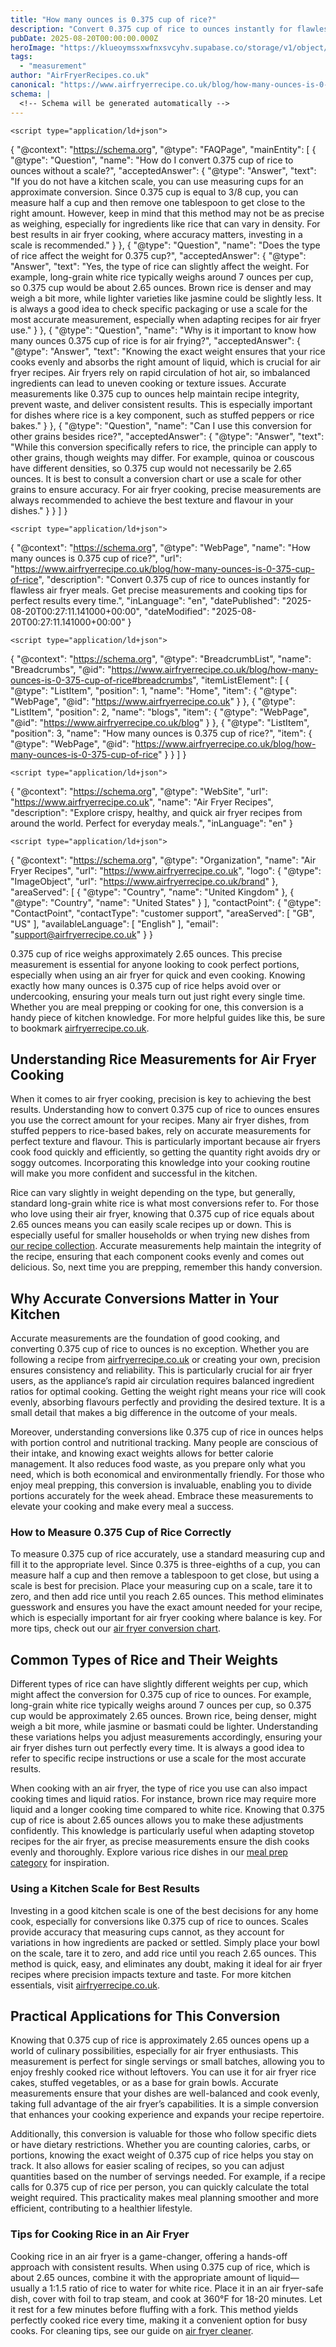 ```yaml
---
title: "How many ounces is 0.375 cup of rice?"
description: "Convert 0.375 cup of rice to ounces instantly for flawless air fryer meals. Get precise measurements and cooking tips for perfect results every time."
pubDate: 2025-08-20T00:00:00.000Z
heroImage: "https://klueoymssxwfnxsvcyhv.supabase.co/storage/v1/object/public/Shmucket/how-many-ounces-is-0-375-cup-of-rice.webp"
tags:
  - "measurement"
author: "AirFryerRecipes.co.uk"
canonical: "https://www.airfryerrecipe.co.uk/blog/how-many-ounces-is-0-375-cup-of-rice"
schema: |
  <!-- Schema will be generated automatically -->
---
```

<script type="application/ld+json">
{
    "@context": "https://schema.org",
    "@type": "BlogPosting",
    "url": "https://www.airfryerrecipe.co.uk/blog/how-many-ounces-is-0-375-cup-of-rice",
    "mainEntityOfPage": {
        "@type": "WebPage",
        "@id": "https://www.airfryerrecipe.co.uk/blog/how-many-ounces-is-0-375-cup-of-rice"
    },
    "headline": "Quick 0.375 Cup Rice to Ounces Conversion for Perfect Cooking",
    "description": "Convert 0.375 cup of rice to ounces instantly for flawless air fryer meals. Get precise measurements and cooking tips for perfect results every time.",
    "author": {
        "@type": "Person",
        "name": "AirFryerRecipes.co.uk",
        "url": "https://www.airfryerrecipe.co.uk/about",
        "image": {
            "@type": "ImageObject",
            "url": "https://klueoymssxwfnxsvcyhv.supabase.co/storage/v1/object/public/Shmucket/Me.jpg"
        }
    },
    "publisher": {
        "@type": "Organization",
        "name": "Air Fryer Recipe",
        "logo": {
            "@type": "ImageObject",
            "url": "https://cdn.prod.website-files.com/68224a465dfe9a7ab4f57570/6844191451a8b2f1e37e63cc_Untitled%20design%20-%202025-06-05T205644.948%20(1).png"
        }
    },
    "datePublished": "2025-08-20T00:27:11.141Z",
    "dateModified": "2025-08-20T00:27:11.141Z",
    "image": {
        "@type": "ImageObject",
        "url": "https://klueoymssxwfnxsvcyhv.supabase.co/storage/v1/object/public/Shmucket/how-many-ounces-is-0-375-cup-of-rice.webp"
    },
    "about": {
        "@type": "Thing",
        "name": "Measurement"
    },
    "articleSection": "Measurement",
    "inLanguage": "en-GB"
}
</script>

    <script type="application/ld+json">
{
    "@context": "https://schema.org",
    "@type": "FAQPage",
    "mainEntity": [
        {
            "@type": "Question",
            "name": "How do I convert 0.375 cup of rice to ounces without a scale?",
            "acceptedAnswer": {
                "@type": "Answer",
                "text": "If you do not have a kitchen scale, you can use measuring cups for an approximate conversion. Since 0.375 cup is equal to 3/8 cup, you can measure half a cup and then remove one tablespoon to get close to the right amount. However, keep in mind that this method may not be as precise as weighing, especially for ingredients like rice that can vary in density. For best results in air fryer cooking, where accuracy matters, investing in a scale is recommended."
            }
        },
        {
            "@type": "Question",
            "name": "Does the type of rice affect the weight for 0.375 cup?",
            "acceptedAnswer": {
                "@type": "Answer",
                "text": "Yes, the type of rice can slightly affect the weight. For example, long-grain white rice typically weighs around 7 ounces per cup, so 0.375 cup would be about 2.65 ounces. Brown rice is denser and may weigh a bit more, while lighter varieties like jasmine could be slightly less. It is always a good idea to check specific packaging or use a scale for the most accurate measurement, especially when adapting recipes for air fryer use."
            }
        },
        {
            "@type": "Question",
            "name": "Why is it important to know how many ounces 0.375 cup of rice is for air frying?",
            "acceptedAnswer": {
                "@type": "Answer",
                "text": "Knowing the exact weight ensures that your rice cooks evenly and absorbs the right amount of liquid, which is crucial for air fryer recipes. Air fryers rely on rapid circulation of hot air, so imbalanced ingredients can lead to uneven cooking or texture issues. Accurate measurements like 0.375 cup to ounces help maintain recipe integrity, prevent waste, and deliver consistent results. This is especially important for dishes where rice is a key component, such as stuffed peppers or rice bakes."
            }
        },
        {
            "@type": "Question",
            "name": "Can I use this conversion for other grains besides rice?",
            "acceptedAnswer": {
                "@type": "Answer",
                "text": "While this conversion specifically refers to rice, the principle can apply to other grains, though weights may differ. For example, quinoa or couscous have different densities, so 0.375 cup would not necessarily be 2.65 ounces. It is best to consult a conversion chart or use a scale for other grains to ensure accuracy. For air fryer cooking, precise measurements are always recommended to achieve the best texture and flavour in your dishes."
            }
        }
    ]
}
</script>

    <script type="application/ld+json">
{
    "@context": "https://schema.org",
    "@type": "WebPage",
    "name": "How many ounces is 0.375 cup of rice?",
    "url": "https://www.airfryerrecipe.co.uk/blog/how-many-ounces-is-0-375-cup-of-rice",
    "description": "Convert 0.375 cup of rice to ounces instantly for flawless air fryer meals. Get precise measurements and cooking tips for perfect results every time.",
    "inLanguage": "en",
    "datePublished": "2025-08-20T00:27:11.141000+00:00",
    "dateModified": "2025-08-20T00:27:11.141000+00:00"
}
</script>

    <script type="application/ld+json">
{
    "@context": "https://schema.org",
    "@type": "BreadcrumbList",
    "name": "Breadcrumbs",
    "@id": "https://www.airfryerrecipe.co.uk/blog/how-many-ounces-is-0-375-cup-of-rice#breadcrumbs",
    "itemListElement": [
        {
            "@type": "ListItem",
            "position": 1,
            "name": "Home",
            "item": {
                "@type": "WebPage",
                "@id": "https://www.airfryerrecipe.co.uk"
            }
        },
        {
            "@type": "ListItem",
            "position": 2,
            "name": "blogs",
            "item": {
                "@type": "WebPage",
                "@id": "https://www.airfryerrecipe.co.uk/blog"
            }
        },
        {
            "@type": "ListItem",
            "position": 3,
            "name": "How many ounces is 0.375 cup of rice?",
            "item": {
                "@type": "WebPage",
                "@id": "https://www.airfryerrecipe.co.uk/blog/how-many-ounces-is-0-375-cup-of-rice"
            }
        }
    ]
}
</script>

    <script type="application/ld+json">
{
    "@context": "https://schema.org",
    "@type": "WebSite",
    "url": "https://www.airfryerrecipe.co.uk",
    "name": "Air Fryer Recipes",
    "description": "Explore crispy, healthy, and quick air fryer recipes from around the world. Perfect for everyday meals.",
    "inLanguage": "en"
}
</script>

    <script type="application/ld+json">
{
    "@context": "https://schema.org",
    "@type": "Organization",
    "name": "Air Fryer Recipes",
    "url": "https://www.airfryerrecipe.co.uk",
    "logo": {
        "@type": "ImageObject",
        "url": "https://www.airfryerrecipe.co.uk/brand"
    },
    "areaServed": [
        {
            "@type": "Country",
            "name": "United Kingdom"
        },
        {
            "@type": "Country",
            "name": "United States"
        }
    ],
    "contactPoint": {
        "@type": "ContactPoint",
        "contactType": "customer support",
        "areaServed": [
            "GB",
            "US"
        ],
        "availableLanguage": [
            "English"
        ],
        "email": "support@airfryerrecipe.co.uk"
    }
}
</script>

<p>0.375 cup of rice weighs approximately 2.65 ounces. This precise measurement is essential for anyone looking to cook perfect portions, especially when using an air fryer for quick and even cooking. Knowing exactly how many ounces is 0.375 cup of rice helps avoid over or undercooking, ensuring your meals turn out just right every single time. Whether you are meal prepping or cooking for one, this conversion is a handy piece of kitchen knowledge. For more helpful guides like this, be sure to bookmark <a href=https://www.airfryerrecipe.co.uk>airfryerrecipe.co.uk</a>.</p>

<h2>Understanding Rice Measurements for Air Fryer Cooking</h2>
<p>When it comes to air fryer cooking, precision is key to achieving the best results. Understanding how to convert 0.375 cup of rice to ounces ensures you use the correct amount for your recipes. Many air fryer dishes, from stuffed peppers to rice-based bakes, rely on accurate measurements for perfect texture and flavour. This is particularly important because air fryers cook food quickly and efficiently, so getting the quantity right avoids dry or soggy outcomes. Incorporating this knowledge into your cooking routine will make you more confident and successful in the kitchen.</p>
<p>Rice can vary slightly in weight depending on the type, but generally, standard long-grain white rice is what most conversions refer to. For those who love using their air fryer, knowing that 0.375 cup of rice equals about 2.65 ounces means you can easily scale recipes up or down. This is especially useful for smaller households or when trying new dishes from <a href=https://www.airfryerrecipe.co.uk/recipes>our recipe collection</a>. Accurate measurements help maintain the integrity of the recipe, ensuring that each component cooks evenly and comes out delicious. So, next time you are prepping, remember this handy conversion.</p>

<h2>Why Accurate Conversions Matter in Your Kitchen</h2>
<p>Accurate measurements are the foundation of good cooking, and converting 0.375 cup of rice to ounces is no exception. Whether you are following a recipe from <a href=https://www.airfryerrecipe.co.uk>airfryerrecipe.co.uk</a> or creating your own, precision ensures consistency and reliability. This is particularly crucial for air fryer users, as the appliance’s rapid air circulation requires balanced ingredient ratios for optimal cooking. Getting the weight right means your rice will cook evenly, absorbing flavours perfectly and providing the desired texture. It is a small detail that makes a big difference in the outcome of your meals.</p>
<p>Moreover, understanding conversions like 0.375 cup of rice in ounces helps with portion control and nutritional tracking. Many people are conscious of their intake, and knowing exact weights allows for better calorie management. It also reduces food waste, as you prepare only what you need, which is both economical and environmentally friendly. For those who enjoy meal prepping, this conversion is invaluable, enabling you to divide portions accurately for the week ahead. Embrace these measurements to elevate your cooking and make every meal a success.</p>

<h3>How to Measure 0.375 Cup of Rice Correctly</h3>
<p>To measure 0.375 cup of rice accurately, use a standard measuring cup and fill it to the appropriate level. Since 0.375 is three-eighths of a cup, you can measure half a cup and then remove a tablespoon to get close, but using a scale is best for precision. Place your measuring cup on a scale, tare it to zero, and then add rice until you reach 2.65 ounces. This method eliminates guesswork and ensures you have the exact amount needed for your recipe, which is especially important for air fryer cooking where balance is key. For more tips, check out our <a href=https://www.airfryerrecipe.co.uk/air-fryer-conversion-chart>air fryer conversion chart</a>.</p>

<h2>Common Types of Rice and Their Weights</h2>
<p>Different types of rice can have slightly different weights per cup, which might affect the conversion for 0.375 cup of rice to ounces. For example, long-grain white rice typically weighs around 7 ounces per cup, so 0.375 cup would be approximately 2.65 ounces. Brown rice, being denser, might weigh a bit more, while jasmine or basmati could be lighter. Understanding these variations helps you adjust measurements accordingly, ensuring your air fryer dishes turn out perfectly every time. It is always a good idea to refer to specific recipe instructions or use a scale for the most accurate results.</p>
<p>When cooking with an air fryer, the type of rice you use can also impact cooking times and liquid ratios. For instance, brown rice may require more liquid and a longer cooking time compared to white rice. Knowing that 0.375 cup of rice is about 2.65 ounces allows you to make these adjustments confidently. This knowledge is particularly useful when adapting stovetop recipes for the air fryer, as precise measurements ensure the dish cooks evenly and thoroughly. Explore various rice dishes in our <a href=https://www.airfryerrecipe.co.uk/recipe-category/meal-prep>meal prep category</a> for inspiration.</p>

<h3>Using a Kitchen Scale for Best Results</h3>
<p>Investing in a good kitchen scale is one of the best decisions for any home cook, especially for conversions like 0.375 cup of rice to ounces. Scales provide accuracy that measuring cups cannot, as they account for variations in how ingredients are packed or settled. Simply place your bowl on the scale, tare it to zero, and add rice until you reach 2.65 ounces. This method is quick, easy, and eliminates any doubt, making it ideal for air fryer recipes where precision impacts texture and taste. For more kitchen essentials, visit <a href=https://www.airfryerrecipe.co.uk>airfryerrecipe.co.uk</a>.</p>

<h2>Practical Applications for This Conversion</h2>
<p>Knowing that 0.375 cup of rice is approximately 2.65 ounces opens up a world of culinary possibilities, especially for air fryer enthusiasts. This measurement is perfect for single servings or small batches, allowing you to enjoy freshly cooked rice without leftovers. You can use it for air fryer rice cakes, stuffed vegetables, or as a base for grain bowls. Accurate measurements ensure that your dishes are well-balanced and cook evenly, taking full advantage of the air fryer’s capabilities. It is a simple conversion that enhances your cooking experience and expands your recipe repertoire.</p>
<p>Additionally, this conversion is valuable for those who follow specific diets or have dietary restrictions. Whether you are counting calories, carbs, or portions, knowing the exact weight of 0.375 cup of rice helps you stay on track. It also allows for easier scaling of recipes, so you can adjust quantities based on the number of servings needed. For example, if a recipe calls for 0.375 cup of rice per person, you can quickly calculate the total weight required. This practicality makes meal planning smoother and more efficient, contributing to a healthier lifestyle.</p>

<h3>Tips for Cooking Rice in an Air Fryer</h3>
<p>Cooking rice in an air fryer is a game-changer, offering a hands-off approach with consistent results. When using 0.375 cup of rice, which is about 2.65 ounces, combine it with the appropriate amount of liquid—usually a 1:1.5 ratio of rice to water for white rice. Place it in an air fryer-safe dish, cover with foil to trap steam, and cook at 360°F for 18-20 minutes. Let it rest for a few minutes before fluffing with a fork. This method yields perfectly cooked rice every time, making it a convenient option for busy cooks. For cleaning tips, see our guide on <a href=https://www.airfryerrecipe.co.uk/air-fryer-cleaner>air fryer cleaner</a>.</p>
